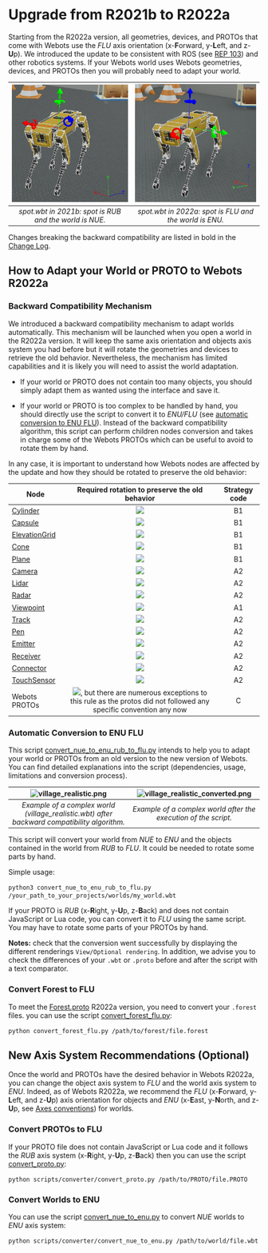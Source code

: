 # Upgrade from R2021b to R2022a

Starting from the R2022a version, all geometries, devices, and PROTOs that come with Webots use the _FLU_ axis orientation (x-**F**orward, y-**L**eft, and z-**U**p).
We introduced the update to be consistent with ROS (see [REP 103](https://www.ros.org/reps/rep-0103.html)) and other robotics systems.
If your Webots world uses Webots geometries, devices, and PROTOs then you will probably need to adapt your world.

| ![spot2021b.png](images/spot_nue.png) | ![spot2022a.png](images/spot_enu.png) |
|:--:|:--:|
| *spot.wbt in 2021b: spot is RUB and the world is NUE.* | *spot.wbt in 2022a: spot is FLU and the world is ENU.* |

Changes breaking the backward compatibility are listed in bold in the [Change Log](../reference/changelog-r2022.md).

## How to Adapt your World or PROTO to Webots R2022a

### Backward Compatibility Mechanism
We introduced a backward compatibility mechanism to adapt worlds automatically.
This mechanism will be launched when you open a world in the R2022a version. It will keep the same axis orientation and objects axis system you had before but it will rotate the geometries and devices to retrieve the old behavior.
Nevertheless, the mechanism has limited capabilities and it is likely you will need to assist the world adaptation.

* If your world or PROTO does not contain too many objects, you should simply adapt them as wanted using the interface and save it.

* If your world or PROTO is too complex to be handled by hand, you should directly use the script to convert it to _ENU/FLU_ (see [automatic conversion to ENU FLU](#automatic-conversion-to-enu-flu)). Instead of the backward compatibility algorithm, this script can perform children nodes conversion and takes in charge some of the Webots PROTOs which can be useful to avoid to rotate them by hand.

In any case, it is important to understand how Webots nodes are affected by the update and how they should be rotated to preserve the old behavior:

| Node | Required rotation to preserve the old behavior | Strategy code |
|---|:---:|:---:|
| [Cylinder](../reference/cylinder.md) | <img src="https://render.githubusercontent.com/render/math?math=\color{gray}\large(-\frac{\pi}{2}, 0, 0)">| B1 |
| [Capsule](../reference/capsule.md) | <img src="https://render.githubusercontent.com/render/math?math=\color{gray}\large(-\frac{\pi}{2}, 0, 0)"> | B1 |
| [ElevationGrid](../reference/elevationgrid.md) | <img src="https://render.githubusercontent.com/render/math?math=\color{gray}\large(-\frac{\pi}{2}, 0, 0)"> | B1 |
| [Cone](../reference/cone.md) | <img src="https://render.githubusercontent.com/render/math?math=\color{gray}\large(-\frac{\pi}{2}, 0, 0)"> | B1 |
| [Plane](../reference/plane.md) | <img src="https://render.githubusercontent.com/render/math?math=\color{gray}\large(-\frac{\pi}{2}, 0, 0)"> | B1 |
| [Camera](../reference/camera.md) | <img src="https://render.githubusercontent.com/render/math?math=\color{gray}\large(-\frac{\pi}{2}, 0, \frac{\pi}{2})"> | A2 |
| [Lidar](../reference/lidar.md) | <img src="https://render.githubusercontent.com/render/math?math=\color{gray}\large(-\frac{\pi}{2}, 0, \frac{\pi}{2})"> | A2 |
| [Radar](../reference/radar.md) | <img src="https://render.githubusercontent.com/render/math?math=\color{gray}\large(-\frac{\pi}{2}, 0, \frac{\pi}{2})"> | A2 |
| [Viewpoint](../reference/viewpoint.md) | <img src="https://render.githubusercontent.com/render/math?math=\color{gray}\large(-\frac{\pi}{2}, 0, \frac{\pi}{2})"> | A1 |
| [Track](../reference/track.md) | <img src="https://render.githubusercontent.com/render/math?math=\color{gray}\large(-\frac{\pi}{2}, 0, \frac{\pi}{2})"> | A2 |
| [Pen](../reference/camera.md) | <img src="https://render.githubusercontent.com/render/math?math=\color{gray}\large(-\frac{\pi}{2}, 0, 0)"> | A2 |
| [Emitter](../reference/emitter.md) | <img src="https://render.githubusercontent.com/render/math?math=\color{gray}\large(-\frac{\pi}{2}, 0, -\frac{\pi}{2})"> | A2 |
| [Receiver](../reference/receiver.md) | <img src="https://render.githubusercontent.com/render/math?math=\color{gray}\large(-\frac{\pi}{2}, 0, -\frac{\pi}{2})"> | A2 |
| [Connector](../reference/connector.md) | <img src="https://render.githubusercontent.com/render/math?math=\color{gray}\large(-\frac{\pi}{2}, 0, -\frac{\pi}{2})"> | A2 |
| [TouchSensor](../reference/touchsensor.md) | <img src="https://render.githubusercontent.com/render/math?math=\color{gray}\large(-\frac{\pi}{2}, 0, -\frac{\pi}{2})"> | A2 |
| Webots PROTOs | <img src="https://render.githubusercontent.com/render/math?math=\color{gray}\large(-\frac{\pi}{2}, 0, \frac{\pi}{2})">, but there are numerous exceptions to this rule as the protos did not followed any specific convention any now | C |

### Automatic Conversion to ENU FLU

This script [convert\_nue\_to\_enu\_rub\_to\_flu.py](https://github.com/cyberbotics/webots/blob/master/scripts/converter/convert_nue_to_enu_rub_to_flu.py) intends to help you to adapt your world or PROTOs from an old version to the new version of Webots.
You can find detailed explanations into the script (dependencies, usage, limitations and conversion process).

| ![village_realistic.png](https://user-images.githubusercontent.com/48200998/145968884-a52c67b0-056c-480b-9a62-d40057b9a01f.png) | ![village_realistic_converted.png](https://user-images.githubusercontent.com/48200998/145969111-507bfca1-0470-4d03-91e4-5e227645ddb9.png) |  
|:--:|:--:|
| *Example of a complex world (village_realistic.wbt) after backward compatibility algorithm.* | *Example of a complex world after the execution of the script.* |

This script will convert your world from _NUE_ to _ENU_ and the objects contained in the world from _RUB_ to _FLU_. It could be needed to rotate some parts by hand.

Simple usage:
```
python3 convert_nue_to_enu_rub_to_flu.py /your_path_to_your_projects/worlds/my_world.wbt
```

If your PROTO is _RUB_ (x-**R**ight, y-**U**p, z-**B**ack) and does not contain JavaScript or Lua code, you can convert it to _FLU_ using the same script. You may have to rotate some parts of your PROTOs by hand.

**Notes:** check that the conversion went successfully by displaying the different renderings `View/Optional rendering`. In addition, we advise you to check the differences of your `.wbt` or `.proto` before and after the script with a text comparator.

### Convert Forest to FLU

To meet the [Forest.proto](https://github.com/cyberbotics/webots/blob/master/projects/objects/trees/protos/Forest.proto) R2022a version, you need to convert your `.forest` files. you can use the script [convert\_forest\_flu.py](https://github.com/cyberbotics/webots/blob/master/scripts/converter/convert_forest_flu.py):
```
python convert_forest_flu.py /path/to/forest/file.forest
```

## New Axis System Recommendations (Optional)

Once the world and PROTOs have the desired behavior in Webots R2022a, you can change the object axis system to _FLU_ and the world axis system to _ENU_. Indeed, as of Webots R2022a, we recommend the _FLU_ (x-**F**orward, y-**L**eft, and z-**U**p) axis orientation for objects and _ENU_ (x-**E**ast, y-**N**orth, and z-**U**p, see [Axes conventions](https://en.wikipedia.org/wiki/Axes_conventions)) for worlds.

### Convert PROTOs to FLU

If your PROTO file does not contain JavaScript or Lua code and it follows the _RUB_ axis system (x-**R**ight, y-**U**p, z-**B**ack) then you can use the script [convert\_proto.py](https://github.com/cyberbotics/webots/blob/master/scripts/converter/convert_proto.py):
```
python scripts/converter/convert_proto.py /path/to/PROTO/file.PROTO
```

### Convert Worlds to ENU

You can use the script [convert\_nue\_to\_enu.py](https://github.com/cyberbotics/webots/blob/master/scripts/converter/convert_nue_to_enu.py) to convert _NUE_ worlds to _ENU_ axis system:
```
python scripts/converter/convert_nue_to_enu.py /path/to/world/file.wbt
```
